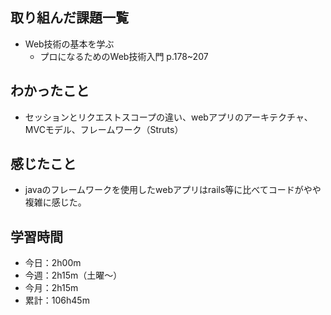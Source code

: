## 取り組んだ課題一覧
- Web技術の基本を学ぶ
    - プロになるためのWeb技術入門 p.178~207
## わかったこと
- セッションとリクエストスコープの違い、webアプリのアーキテクチャ、MVCモデル、フレームワーク（Struts） 
## 感じたこと
- javaのフレームワークを使用したwebアプリはrails等に比べてコードがやや複雑に感じた。    
## 学習時間
- 今日：2h00m
- 今週：2h15m（土曜〜）
- 今月：2h15m
- 累計：106h45m
